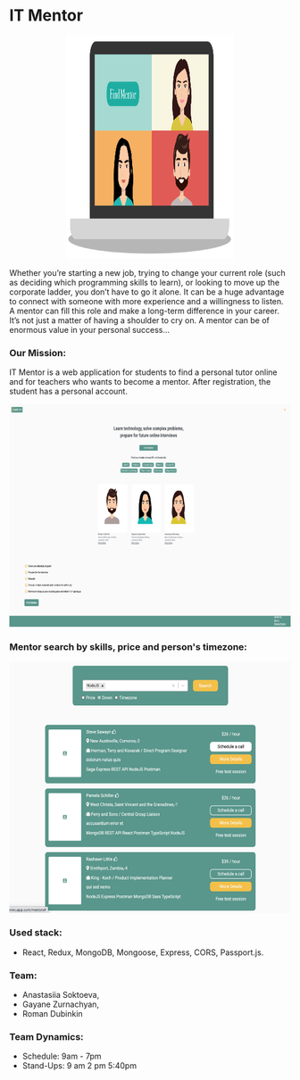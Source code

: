 #  IT Mentor
<p align="center">
  <img width="300" height="400" src="https://github.com/anastasiiasok/IT-Mentor/blob/main/client/public/us.png">
</p>

Whether you’re starting a new job, trying to change your current role (such as deciding which programming skills to learn), or looking to move up the corporate ladder, you don’t have to go it alone. It can be a huge advantage to connect with someone with more experience and a willingness to listen. \
A mentor can fill this role and make a long-term difference in your career.
It’s not just a matter of having a shoulder to cry on. A mentor can be of enormous value in your personal success...

### Our Mission:
IT Mentor is a web application for students to find a personal tutor online and for teachers who wants to become a mentor.
After registration, the student has a personal account.

<p align="center">
  <img width="700" height="400" src="https://github.com/anastasiiasok/IT-Mentor/blob/main/client/public/web.png">
</p>


### Mentor search by skills, price and person's timezone:

<p align="center">
  <img width="700" height="450" src="https://github.com/anastasiiasok/IT-Mentor/blob/main/client/public/data.png">
</p>


### Used stack: 
 * React, Redux, MongoDB, Mongoose, Express, CORS, Passport.js. 

### Team:
* Anastasiia Soktoeva,
* Gayane Zurnachyan,
* Roman Dubinkin


### Team Dynamics:
* Schedule: 9am - 7pm
* Stand-Ups:
9 am
2 pm
5:40pm

